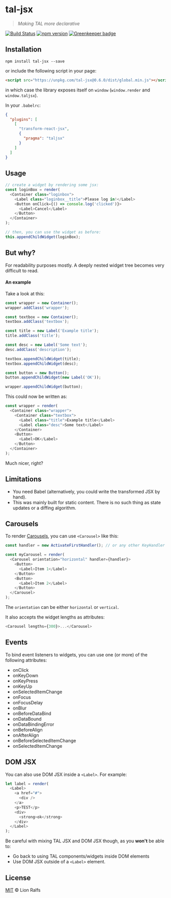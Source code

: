 # tal-jsx

> _Making TAL more declarative_

[![Build Status](https://travis-ci.org/lionralfs/tal-jsx.svg?branch=master)](https://travis-ci.org/lionralfs/tal-jsx)
[![npm version](https://badge.fury.io/js/tal-jsx.svg)](https://www.npmjs.com/package/tal-jsx)
[![Greenkeeper badge](https://badges.greenkeeper.io/lionralfs/tal-jsx.svg)](https://greenkeeper.io/)

## Installation

```
npm install tal-jsx --save
```

or include the following script in your page:

```html
<script src="https://unpkg.com/tal-jsx@0.6.0/dist/global.min.js"></script>
```

in which case the library exposes itself on `window` (`window.render` and `window.taljsx`).

In your `.babelrc`:

```json
{
  "plugins": [
    [
      "transform-react-jsx",
      {
        "pragma": "taljsx"
      }
    ]
  ]
}
```

## Usage

```js
// create a widget by rendering some jsx:
const loginBox = render(
  <Container class="loginbox">
    <Label class="loginbox__title">Please log in!</Label>
    <Button onClick={() => console.log('clicked')}>
      <Label>Cancel</Label>
    </Button>
  </Container>
);

// then, you can use the widget as before:
this.appendChildWidget(loginBox);
```

## But why?

For readability purposes mostly. A deeply nested widget
tree becomes very difficult to read.

#### An example

Take a look at this:

```js
const wrapper = new Container();
wrapper.addClass('wrapper');

const textbox = new Container();
textbox.addClass('textbox');

const title = new Label('Example title');
title.addClass('title');

const desc = new Label('Some text');
desc.addClass('description');

textbox.appendChildWidget(title);
textbox.appendChildWidget(desc);

const button = new Button();
button.appendChildWidget(new Label('OK'));

wrapper.appendChildWidget(button);
```

This could now be written as:

```js
const wrapper = render(
  <Container class="wrapper">
    <Container class="textbox">
      <Label class="title">Example title</Label>
      <Label class="desc">Some text</Label>
    </Container>
    <Button>
      <Label>OK</Label>
    </Button>
  </Container>
);
```

Much nicer, right?

## Limitations

* You need Babel (alternatively, you could write the transformed JSX by hand).
* This was mainly built for static content. There is no such thing as state updates or a diffing algorithm.

## Carousels

To render [Carousels](https://bbc.github.io/tal/widgets/carousel.html), you can use `<Carousel>` like this:

```js
const handler = new ActivateFirstHandler(); // or any other KeyHandler

const myCarousel = render(
  <Carousel orientation="horizontal" handler={handler}>
    <Button>
      <Label>Item 1</Label>
    </Button>
    <Button>
      <Label>Item 2</Label>
    </Button>
  </Carousel>
);
```

The `orientation` can be either `horizontal` or `vertical`.

It also accepts the widget lengths as attributes:

```js
<Carousel lengths={300}>...</Carousel>
```

## Events

To bind event listeners to widgets, you can use one (or more) of the following attributes:

* onClick
* onKeyDown
* onKeyPress
* onKeyUp
* onSelectedItemChange
* onFocus
* onFocusDelay
* onBlur
* onBeforeDataBind
* onDataBound
* onDataBindingError
* onBeforeAlign
* onAfterAlign
* onBeforeSelectedItemChange
* onSelectedItemChange

## DOM JSX

You can also use DOM JSX inside a `<Label>`. For example:

```js
let label = render(
  <Label>
    <a href="#">
      <div />
    </a>
    <p>TEST</p>
    <div>
      <strong>ok</strong>
    </div>
  </Label>
);
```

Be careful with mixing TAL JSX and DOM JSX though, as you **won't** be able to:
* Go back to using TAL components/widgets inside DOM elements
* Use DOM JSX outside of a `<Label>` element.

## License

[MIT](LICENSE) © Lion Ralfs
